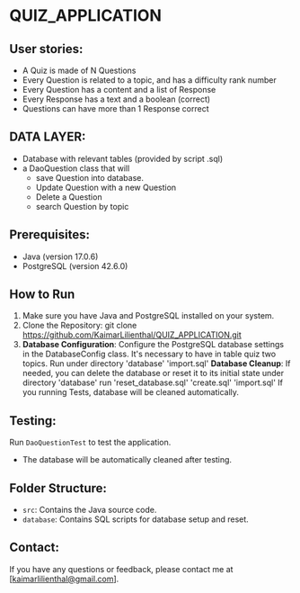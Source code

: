 # QUIZ_APPLICATION

## User stories:
- A Quiz is made of N Questions
- Every Question is related to a topic, and has a difficulty rank number
- Every Question has a content and a list of Response
- Every Response has a text and a boolean (correct)
- Questions can have more than 1 Response correct

## DATA LAYER:
- Database with relevant tables (provided by script .sql)
- a DaoQuestion class that will 
	- save Question into database.
	- Update Question with a new Question
	- Delete a Question
	- search Question by topic

## Prerequisites:
- Java (version 17.0.6)
- PostgreSQL (version 42.6.0)
	
## How to Run
1. Make sure you have Java and PostgreSQL installed on your system.
2. Clone the Repository:
   git clone https://github.com/KaimarLilienthal/QUIZ_APPLICATION.git
3. **Database Configuration**:
   Configure the PostgreSQL database settings in the DatabaseConfig class.
   It's necessary to have in table quiz two topics. Run under directory 'database'
   'import.sql'
   **Database Cleanup**:
   If needed, you can delete the database or reset it to its initial state
   under directory 'database' run
   'reset_database.sql'
   'create.sql'
   'import.sql'
   If you running Tests, database will be cleaned automatically.

## Testing:
 Run `DaoQuestionTest` to test the application.
- The database will be automatically cleaned after testing.

## Folder Structure:
- `src`: Contains the Java source code.
- `database`: Contains SQL scripts for database setup and reset.

## Contact:
If you have any questions or feedback, please contact me at [kaimarlilienthal@gmail.com].
   
